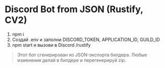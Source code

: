 # Discord Bot from JSON (Rustify, CV2)

1. npm i
2. Создай .env и заполни DISCORD_TOKEN, APPLICATION_ID, GUILD_ID
3. npm start и вызови в Discord /rustify

> Этот бот сгенерирован из JSON-экспорта билдера. Любые изменения делай в билдере и перегенерируй zip.